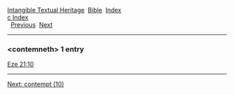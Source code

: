 [Intangible Textual Heritage](../../index)  [Bible](../index) 
[Index](index)   
[c Index](_c_)  
  [Previous](c02510)  [Next](c02512) 

------------------------------------------------------------------------

### &lt;contemneth&gt; 1 entry

[Eze 21:10](../kjv/eze021.htm#010)  

------------------------------------------------------------------------

[Next: contempt (10)](c02512)
